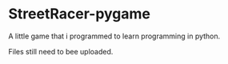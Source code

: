 # StreetRacer-pygame
A little game that i programmed to learn programming in python.

Files still need to bee uploaded.
